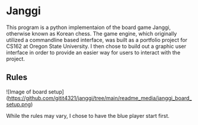# Janggi

This program is a python implementaion of the board game Janggi, otherwise known as Korean chess. The game engine, which originally utilized a commandline based interface, was built as a portfolio project for CS162 at Oregon State University. I then chose to build out a graphic user interface in order to provide an easier way for users to interact with the project. 

## Rules

![Image of board setup]
(https://github.com/gitit4321/janggi/tree/main/readme_media/janggi_board_setup.png)

While the rules may vary, I chose to have the blue player start first.
